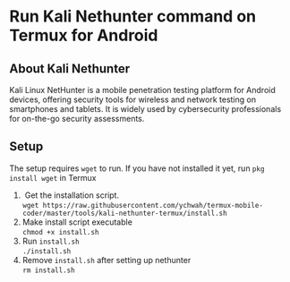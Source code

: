 # Run Kali Nethunter command on Termux for Android

## About Kali Nethunter

Kali Linux NetHunter is a mobile penetration testing platform for Android devices, offering security tools for wireless and network testing on smartphones and tablets. It is widely used by cybersecurity professionals for on-the-go security assessments.

## Setup

The setup requires `wget` to run. If you have not installed it yet, run `pkg install wget` in Termux

1.   Get the installation script.  
    `wget https://raw.githubusercontent.com/ychwah/termux-mobile-coder/master/tools/kali-nethunter-termux/install.sh`
2.  Make install script executable  
    `chmod +x install.sh`
3.  Run `install.sh`  
    `./install.sh`
4.  Remove `install.sh` after setting up nethunter  
    `rm install.sh`